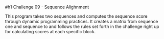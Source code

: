 #h1 Challenge 09 - Sequence Alighnment

This program takes two sequences and computes the sequence score through dynamic programming practices. It creates a matrix from sequence one and sequence to and follows the rules set forth in the challenge right up for calculating scores at each specific block.


